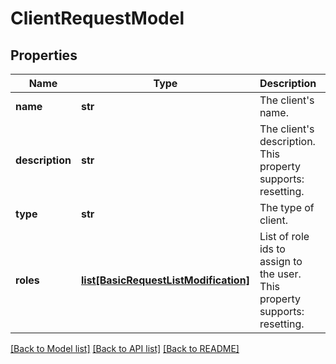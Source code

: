 # ClientRequestModel

## Properties
Name | Type | Description | Notes
------------ | ------------- | ------------- | -------------
**name** | **str** | The client&#39;s name. | 
**description** | **str** | The client&#39;s description. This property supports: resetting. | [optional] 
**type** | **str** | The type of client. | 
**roles** | [**list[BasicRequestListModification]**](BasicRequestListModification.md) | List of role ids to assign to the user. This property supports: resetting. | [optional] 

[[Back to Model list]](../README.md#documentation-for-models) [[Back to API list]](../README.md#documentation-for-api-endpoints) [[Back to README]](../README.md)



